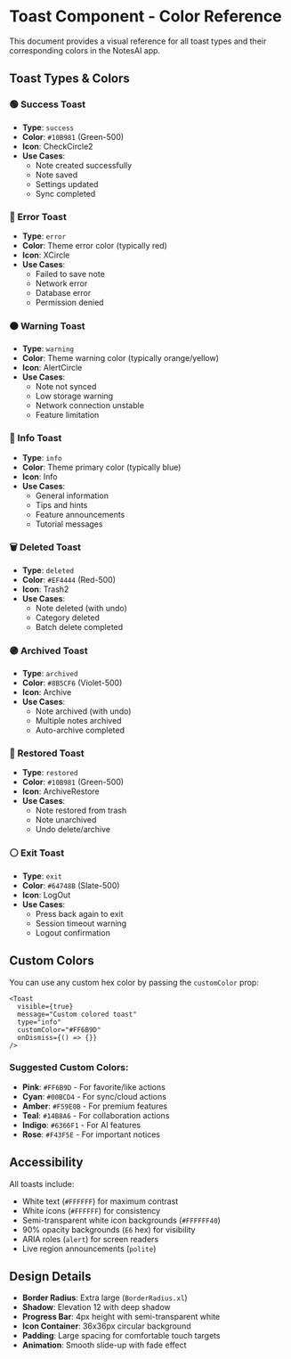 # Toast Component - Color Reference

This document provides a visual reference for all toast types and their corresponding colors in the NotesAI app.

## Toast Types & Colors

### 🟢 Success Toast
- **Type**: `success`
- **Color**: `#10B981` (Green-500)
- **Icon**: CheckCircle2
- **Use Cases**:
  - Note created successfully
  - Note saved
  - Settings updated
  - Sync completed

### 🔴 Error Toast
- **Type**: `error`
- **Color**: Theme error color (typically red)
- **Icon**: XCircle
- **Use Cases**:
  - Failed to save note
  - Network error
  - Database error
  - Permission denied

### 🟠 Warning Toast
- **Type**: `warning`
- **Color**: Theme warning color (typically orange/yellow)
- **Icon**: AlertCircle
- **Use Cases**:
  - Note not synced
  - Low storage warning
  - Network connection unstable
  - Feature limitation

### 🔵 Info Toast
- **Type**: `info`
- **Color**: Theme primary color (typically blue)
- **Icon**: Info
- **Use Cases**:
  - General information
  - Tips and hints
  - Feature announcements
  - Tutorial messages

### 🗑️ Deleted Toast
- **Type**: `deleted`
- **Color**: `#EF4444` (Red-500)
- **Icon**: Trash2
- **Use Cases**:
  - Note deleted (with undo)
  - Category deleted
  - Batch delete completed

### 🟣 Archived Toast
- **Type**: `archived`
- **Color**: `#8B5CF6` (Violet-500)
- **Icon**: Archive
- **Use Cases**:
  - Note archived (with undo)
  - Multiple notes archived
  - Auto-archive completed

### 💚 Restored Toast
- **Type**: `restored`
- **Color**: `#10B981` (Green-500)
- **Icon**: ArchiveRestore
- **Use Cases**:
  - Note restored from trash
  - Note unarchived
  - Undo delete/archive

### ⚪ Exit Toast
- **Type**: `exit`
- **Color**: `#64748B` (Slate-500)
- **Icon**: LogOut
- **Use Cases**:
  - Press back again to exit
  - Session timeout warning
  - Logout confirmation

## Custom Colors

You can use any custom hex color by passing the `customColor` prop:

```tsx
<Toast
  visible={true}
  message="Custom colored toast"
  type="info"
  customColor="#FF6B9D"
  onDismiss={() => {}}
/>
```

### Suggested Custom Colors:

- **Pink**: `#FF6B9D` - For favorite/like actions
- **Cyan**: `#00BCD4` - For sync/cloud actions
- **Amber**: `#F59E0B` - For premium features
- **Teal**: `#14B8A6` - For collaboration actions
- **Indigo**: `#6366F1` - For AI features
- **Rose**: `#F43F5E` - For important notices

## Accessibility

All toasts include:
- White text (`#FFFFFF`) for maximum contrast
- White icons (`#FFFFFF`) for consistency
- Semi-transparent white icon backgrounds (`#FFFFFF40`)
- 90% opacity backgrounds (`E6` hex) for visibility
- ARIA roles (`alert`) for screen readers
- Live region announcements (`polite`)

## Design Details

- **Border Radius**: Extra large (`BorderRadius.xl`)
- **Shadow**: Elevation 12 with deep shadow
- **Progress Bar**: 4px height with semi-transparent white
- **Icon Container**: 36x36px circular background
- **Padding**: Large spacing for comfortable touch targets
- **Animation**: Smooth slide-up with fade effect
